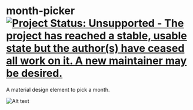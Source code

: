 # month-picker [![Project Status: Unsupported - The project has reached a stable, usable state but the author(s) have ceased all work on it. A new maintainer may be desired.](http://www.repostatus.org/badges/latest/unsupported.svg)](http://www.repostatus.org/#unsupported)

A material design element to pick a month.

![Alt text](http://i.imgur.com/WiJ4bvj.png)
